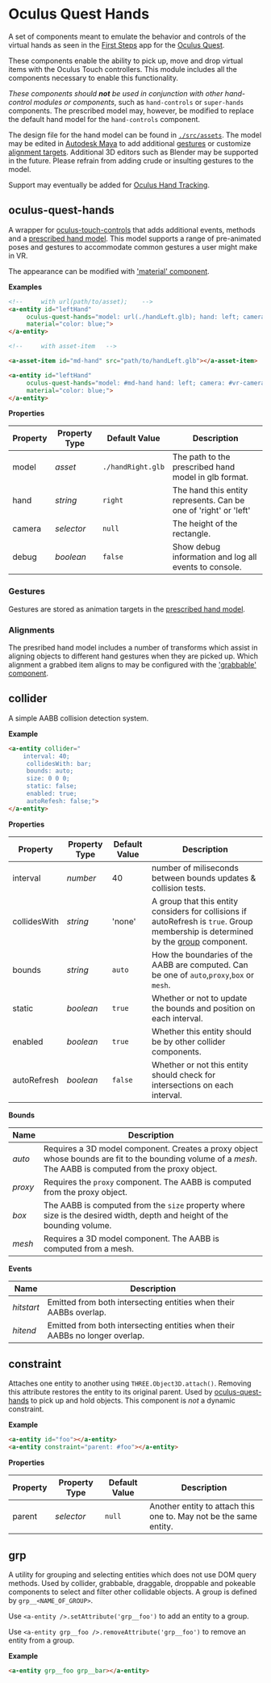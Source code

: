 # **Oculus Quest Hands**

A set of components meant to emulate the behavior and controls of the virtual hands as seen in the [First Steps](https://www.oculus.com/experiences/quest/1863547050392688) app for the [Oculus Quest](https://www.oculus.com/quest/).

These components enable the ability to pick up, move and drop virtual items with the Oculus Touch controllers. This module includes all the components necessary to enable this functionality. 

_These components should **not** be used in conjunction with other hand-control modules or components_, such as `hand-controls` or `super-hands` components. The prescribed model may, however, be modified to replace the default hand model for the `hand-controls` component.

The design file for the hand model can be found in [`./src/assets`](./src/assets). The model may be edited in [Autodesk Maya](https;//autodesk.com/maya) to add additional [gestures](#Gestures) or customize [alignment targets](#Alignments). Additional 3D editors such as Blender may be supported in the future. Please refrain from adding crude or insulting gestures to the model.

Support may eventually be added for [Oculus Hand Tracking](https://www.oculus.com/blog/introducing-hand-tracking-on-oculus-quest-bringing-your-real-hands-into-vr/?locale=en_US).

## **oculus-quest-hands**

A wrapper for [oculus-touch-controls](https://aframe.io/docs/master/components/oculus-touch-controls.html) that adds additional events, methods and a [prescribed hand model](./assets.md). This model supports a range of pre-animated poses and gestures to accommodate common gestures a user might make in VR.

The appearance can be modified with ['material' component](https://aframe.io/docs/master/components/material.html).

**Examples**

```html
<!--     with url(path/to/asset);    -->
<a-entity id="leftHand" 
	 oculus-quest-hands="model: url(./handLeft.glb); hand: left; camera: #vr-camera;"
	 material="color: blue;">
</a-entity>
```
```html
<!--     with asset-item   -->

<a-asset-item id="md-hand" src="path/to/handLeft.glb"></a-asset-item>

<a-entity id="leftHand" 
	 oculus-quest-hands="model: #md-hand hand: left; camera: #vr-camera;"
	 material="color: blue;">
</a-entity>
```

**Properties**

| Property | Property Type | Default Value |  Description  |
|---|---|---|---|
|  model | _asset_ |  `./handRight.glb` | The path to the prescribed hand model in glb format. |
|  hand | _string_  |  `right`  | The hand this entity represents. Can be one of 'right' or 'left' |
|  camera | _selector_  |  `null`  | The height of the rectangle. |
|  debug | _boolean_  |  `false`  | Show debug information and log all events to console. |


### Gestures

Gestures are stored as animation targets in the [prescribed hand model](./assets.md). 

### Alignments

The presribed hand model includes a number of transforms which assist in aligning objects to different hand gestures when they are picked up. Which alignment a grabbed item aligns to may be configured with the ['grabbable' component](##grabbable).

## **collider**

A simple AABB collision detection system.

**Example**

```html
<a-entity collider="
    interval: 40; 
	 collidesWith: bar; 
	 bounds: auto; 
	 size: 0 0 0;
	 static: false; 
	 enabled: true; 
	 autoRefesh: false;">
</a-entity>
```

**Properties**

| Property | Property Type | Default Value |  Description  |
|---|---|---|---|
|  interval | _number_ |  40 | number of miliseconds between bounds updates & collision tests.  |
|  collidesWith | _string_  |  'none'  | A group that this entity considers for collisions if autoRefresh is `true`. Group membership is determined by the [group](##grp) component. |
|  bounds | _string_  |  `auto`  | How the boundaries of the AABB are computed. Can be one of `auto`,`proxy`,`box` or `mesh`. |
|  static | _boolean_  |  `true`  | Whether or not to update the bounds and position on each interval. |
|  enabled | _boolean_  |  `true`  | Whether this entity should be by other collider components. |
|  autoRefresh | _boolean_  |  `false`  | Whether or not this entity should check for intersections on each interval. |

**Bounds**

| Name |  Description  |
|---|---|
|  _auto_ | Requires a 3D model component. Creates a proxy object whose bounds are fit to the bounding volume of a _mesh_. The AABB is computed from the proxy object. |
|  _proxy_ | Requires the `proxy` component. The AABB is computed from the proxy object. |
|  _box_ | The AABB is computed from the `size` property where size is the desired width, depth and height of the bounding volume. |
|  _mesh_ | Requires a 3D model component. The AABB is computed from a mesh. |

**Events**

| Name |  Description  |
|---|---|
|  _hitstart_ | Emitted from both intersecting entities when their AABBs overlap. |
|  _hitend_ | Emitted from both intersecting entities when their AABBs no longer overlap. |



## **constraint**

Attaches one entity to another using `THREE.Object3D.attach()`. Removing this attribute restores the entity to its original parent. Used by [oculus-quest-hands](##oculus-quest-hands) to pick up and hold objects. This component is _not_ a dynamic constraint. 

**Example**

```html
<a-entity id="foo"></a-entity>
<a-entity constraint="parent: #foo"></a-entity>
```

**Properties**

| Property | Property Type | Default Value |  Description  |
|---|---|---|---|
|  parent | _selector_ |  `null` | Another entity to attach this one to. May not be the same entity.  |



## **grp**

A utility for grouping and selecting entities which does not use DOM query methods. Used by collider, grabbable, draggable, droppable and pokeable components to select and filter other collidable objects. A group is defined by `grp__<NAME_OF_GROUP>`.

Use `<a-entity />.setAttribute('grp__foo')` to add an entity to a group.

Use `<a-entity grp__foo />.removeAttribute('grp__foo')` to remove an entity from a group. 

**Example**

```html
<a-entity grp__foo grp__bar></a-entity>
```
